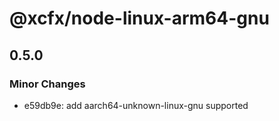# @xcfx/node-linux-arm64-gnu

## 0.5.0

### Minor Changes

- e59db9e: add aarch64-unknown-linux-gnu supported

